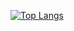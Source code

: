 [![Top Langs](https://github-readme-stats.vercel.app/api/top-langs/?username=rossumovi)](https://github.com/anuraghazra/github-readme-stats)

